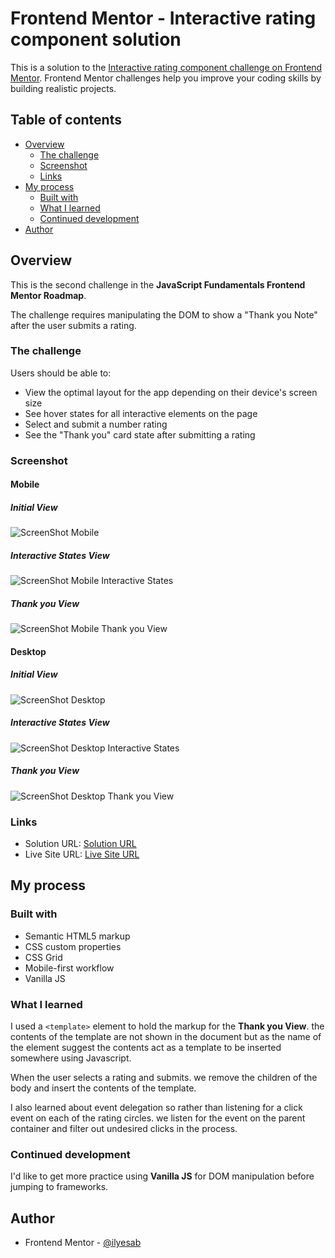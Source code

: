 # Frontend Mentor - Interactive rating component solution

This is a solution to the [Interactive rating component challenge on Frontend Mentor](https://www.frontendmentor.io/challenges/interactive-rating-component-koxpeBUmI). Frontend Mentor challenges help you improve your coding skills by building realistic projects. 

## Table of contents

- [Overview](#overview)
  - [The challenge](#the-challenge)
  - [Screenshot](#screenshot)
  - [Links](#links)
- [My process](#my-process)
  - [Built with](#built-with)
  - [What I learned](#what-i-learned)
  - [Continued development](#continued-development)
- [Author](#author)

## Overview

This is the second challenge in the **JavaScript Fundamentals Frontend Mentor Roadmap**.

The challenge requires manipulating the DOM to show a "Thank you Note" after the user submits a rating.

### The challenge

Users should be able to:

- View the optimal layout for the app depending on their device's screen size
- See hover states for all interactive elements on the page
- Select and submit a number rating
- See the "Thank you" card state after submitting a rating

### Screenshot

#### Mobile

##### Initial View

![ScreenShot Mobile](./screenshot_mobile.png)

##### Interactive States View

![ScreenShot Mobile Interactive States](./screenshot_mobile_intereactive_states.png)

##### Thank you View

![ScreenShot Mobile Thank you View](./screenshot_mobile_thankyou.png)

#### Desktop

##### Initial View

![ScreenShot Desktop](./screenshot_desktop.png)

##### Interactive States View

![ScreenShot Desktop Interactive States](./screenshot_desktop_intereactive_states.png)

##### Thank you View

![ScreenShot Desktop Thank you View](./screenshot_desktop_thankyou.png)

### Links

- Solution URL: [Solution URL](https://www.frontendmentor.io/solutions/interactive-rating-component-6HtHkmp7hE)
- Live Site URL: [Live Site URL](https://frontendmentor-ilyesab.github.io/interactive-rating-component/)

## My process

### Built with

- Semantic HTML5 markup
- CSS custom properties
- CSS Grid
- Mobile-first workflow
- Vanilla JS

### What I learned

I used a `<template>` element to hold the markup for the **Thank you View**. the contents of the template are not shown in the document but as the name of the element suggest the contents act as a template to be inserted somewhere using Javascript.

When the user selects a rating and submits. we remove the children of the body and insert the contents of the template.

I also learned about event delegation so rather than listening for a click event on each of the rating circles. we listen for the event on the parent container and filter out undesired clicks in the process.

### Continued development

I'd like to get more practice using **Vanilla JS** for DOM manipulation before jumping to frameworks.

## Author

- Frontend Mentor - [@ilyesab](https://www.frontendmentor.io/profile/ilyesab)
